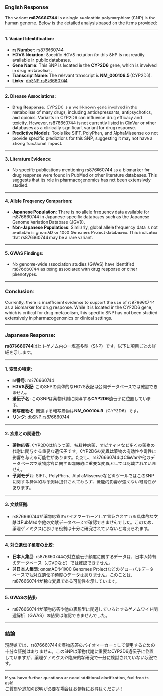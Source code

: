 ### English Response:

The variant **rs876660744** is a single nucleotide polymorphism (SNP) in the human genome. Below is the detailed analysis based on the items provided:

---

#### 1. Variant Identification:
- **rs Number**: rs876660744
- **HGVS Notation**: Specific HGVS notation for this SNP is not readily available in public databases.
- **Gene Name**: This SNP is located in the **CYP2D6** gene, which is involved in drug metabolism.
- **Transcript Name**: The relevant transcript is **NM_000106.5** (CYP2D6).
- **Links**: [dbSNP rs876660744](https://www.ncbi.nlm.nih.gov/snp/rs876660744)

---

#### 2. Disease Associations:
- **Drug Response**: CYP2D6 is a well-known gene involved in the metabolism of many drugs, including antidepressants, antipsychotics, and opioids. Variants in CYP2D6 can influence drug efficacy and toxicity. However, rs876660744 is not currently listed in ClinVar or other databases as a clinically significant variant for drug response.
- **Predictive Models**: Tools like SIFT, PolyPhen, and AlphaMissense do not provide specific predictions for this SNP, suggesting it may not have a strong functional impact.

---

#### 3. Literature Evidence:
- No specific publications mentioning rs876660744 as a biomarker for drug response were found in PubMed or other literature databases. This suggests that its role in pharmacogenomics has not been extensively studied.

---

#### 4. Allele Frequency Comparison:
- **Japanese Population**: There is no allele frequency data available for rs876660744 in Japanese-specific databases such as the Japanese Genome Variation Database (JGVD).
- **Non-Japanese Populations**: Similarly, global allele frequency data is not available in gnomAD or 1000 Genomes Project databases. This indicates that rs876660744 may be a rare variant.

---

#### 5. GWAS Findings:
- No genome-wide association studies (GWAS) have identified rs876660744 as being associated with drug response or other phenotypes.

---

### Conclusion:
Currently, there is insufficient evidence to support the use of rs876660744 as a biomarker for drug response. While it is located in the CYP2D6 gene, which is critical for drug metabolism, this specific SNP has not been studied extensively in pharmacogenomics or clinical settings.

---

### Japanese Response:

**rs876660744**はヒトゲノム内の一塩基多型（SNP）です。以下に項目ごとの詳細を示します。

---

#### 1. 変異の特定:
- **rs番号**: rs876660744
- **HGVS表記**: このSNPの具体的なHGVS表記は公開データベースでは確認できません。
- **遺伝子名**: このSNPは薬物代謝に関与する**CYP2D6**遺伝子に位置しています。
- **転写産物名**: 関連する転写産物は**NM_000106.5**（CYP2D6）です。
- **リンク**: [dbSNP rs876660744](https://www.ncbi.nlm.nih.gov/snp/rs876660744)

---

#### 2. 疾患との関連性:
- **薬物応答**: CYP2D6は抗うつ薬、抗精神病薬、オピオイドなど多くの薬物の代謝に関与する重要な遺伝子です。CYP2D6の変異は薬物の有効性や毒性に影響を与える可能性があります。ただし、rs876660744はClinVarや他のデータベースで薬物応答に関する臨床的に重要な変異としては記載されていません。
- **予測モデル**: SIFT、PolyPhen、AlphaMissenseなどのツールではこのSNPに関する具体的な予測は提供されておらず、機能的影響が強くない可能性があります。

---

#### 3. 文献証拠:
- rs876660744が薬物応答のバイオマーカーとして言及されている具体的な文献はPubMedや他の文献データベースで確認できませんでした。このため、薬理ゲノミクスにおける役割は十分に研究されていないと考えられます。

---

#### 4. 対立遺伝子頻度の比較:
- **日本人集団**: rs876660744の対立遺伝子頻度に関するデータは、日本人特有のデータベース（JGVDなど）では確認できません。
- **非日本人集団**: gnomADや1000 Genomes Projectなどのグローバルデータベースでも対立遺伝子頻度のデータはありません。このことは、rs876660744が稀な変異である可能性を示しています。

---

#### 5. GWASの結果:
- rs876660744が薬物応答や他の表現型に関連しているとするゲノムワイド関連解析（GWAS）の結果は確認できませんでした。

---

### 結論:
現時点では、rs876660744を薬物応答のバイオマーカーとして使用するための十分な証拠はありません。このSNPは薬物代謝に重要なCYP2D6遺伝子に位置していますが、薬理ゲノミクスや臨床的な研究で十分に検討されていない状況です。

--- 

If you have further questions or need additional clarification, feel free to ask!  
ご質問や追加の説明が必要な場合はお気軽にお尋ねください！